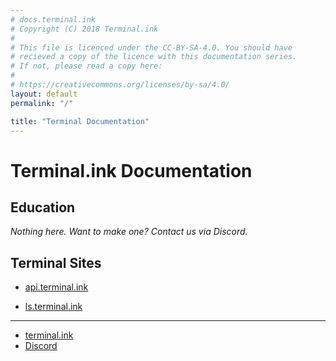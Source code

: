 ```yaml
---
# docs.terminal.ink
# Copyright (C) 2018 Terminal.ink
#
# This file is licenced under the CC-BY-SA-4.0. You should have
# recieved a copy of the licence with this documentation series.
# If not, please read a copy here:
#
# https://creativecommons.org/licenses/by-sa/4.0/
layout: default
permalink: "/"

title: "Terminal Documentation"
---
```


# Terminal.ink Documentation

## Education
_Nothing here. Want to make one? Contact us via Discord._

## Terminal Sites
- [api.terminal.ink](api)
<!-- - [cats.terminal.ink](cats) -->
- [ls.terminal.ink](ls)

---

- [terminal.ink](https://terminal.ink)
- [Discord](https://discord.gg/DwBCgta)
